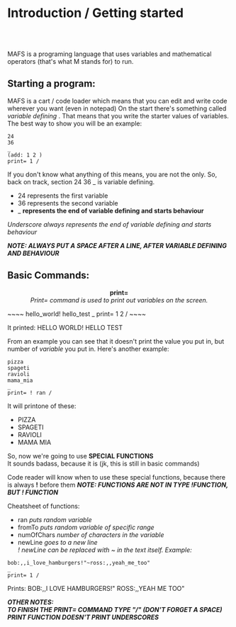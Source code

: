 <p align="center">
  <h1>Introduction / Getting started</h1><br><br>
</p>

MAFS is a programing language that uses variables and mathematical operators (that's what M stands for) to run.

<p align="center">
  <b><h2>Starting a program:</h2></b>
</p>

MAFS is a cart / code loader which means that you can edit and write code wherever you want (even in notepad)
On the start there's something called <em>variable defining</em> . That means that you write the starter values of variables.
The best way to show you will be an example:
~~~~
24 
36 
_ 
(add: 1 2 ) 
print= 1 / 
~~~~
If you don't know what anything of this means, you are not the only.
So, back on track, section 24 36 _ is variable defining.
- 24 represents the first variable
- 36 represents the second variable 
- _ **represents the end of variable defining and starts behaviour**

*Underscore always represents the end of variable defining and starts behaviour*

***NOTE: ALWAYS PUT A SPACE AFTER A LINE, AFTER VARIABLE DEFINING AND BEHAVIOUR***

<p align="center">
  <b><h2>Basic Commands:</h2></b>
</p>
<p align="center">
  <b> print= </b><br>
  <em> Print= command is used to print out variables on the screen. </em>
</p>
~~~~
hello_world! 
hello_test 
_ 
print= 1 2 / 
~~~~

It printed: HELLO WORLD! HELLO TEST

From an example you can see that it doesn't print the value you put in, but number of *variable* you put in.
Here's another example:
~~~~
pizza 
spageti 
ravioli 
mama_mia 
_ 
print= ! ran / 
~~~~

It will printone of these:
- PIZZA
- SPAGETI
- RAVIOLI
- MAMA MIA

So, now we're going to use **SPECIAL FUNCTIONS** <br>
It sounds badass, because it is (jk, this is still in basic commands)

Code reader will know when to use these special functions, because there is always **!** before them
***NOTE: FUNCTIONS ARE NOT IN TYPE !FUNCTION, BUT ! FUNCTION***

Cheatsheet of functions:
- ran *puts random variable*
- fromTo *puts random variable of specific range* 
- numOfChars *number of characters in the variable* 
- newLine *goes to a new line* <br>
*! newLine can be replaced with ~ in the text itself. Example:*
~~~~
bob:,,i_love_hamburgers!"~ross:,,yeah_me_too" 
_ 
print= 1 / 
~~~~
Prints:
BOB:,,I LOVE HAMBURGERS!"
ROSS:,,YEAH  ME TOO"

***OTHER NOTES:***<br>
***TO FINISH THE PRINT= COMMAND TYPE "/" (DON'T FORGET A SPACE)***<br>
***PRINT FUNCTION DOESN'T PRINT UNDERSCORES***
